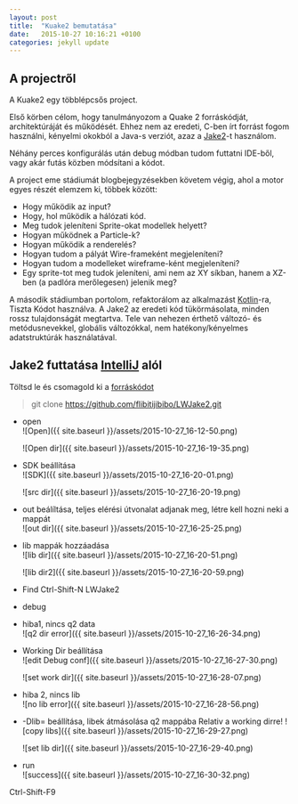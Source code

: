 ```yaml
---
layout: post
title:  "Kuake2 bemutatása"
date:   2015-10-27 10:16:21 +0100
categories: jekyll update
---
```


## A projectről
A Kuake2 egy többlépcsős project.

Első körben célom, hogy tanulmányozom a Quake 2 forráskódját, architektúráját és működését. Ehhez nem az eredeti,
C-ben írt forrást fogom használni, kényelmi okokból a Java-s verziót, azaz a [Jake2][jake2]-t használom.

Néhány perces konfigurálás után debug módban tudom futtatni IDE-ből, vagy akár futás közben módsítani a kódot.

A project eme stádiumát blogbejegyzésekben követem végig, ahol a motor egyes részét elemzem ki, többek között:

- Hogy működik az input?
- Hogy, hol működik a hálózati kód.
- Meg tudok jeleníteni Sprite-okat modellek helyett?
- Hogyan működnek a Particle-k?
- Hogyan működik a renderelés?
- Hogyan tudom a pályát Wire-frameként megjeleníteni?
- Hogyan tudom a modelleket wireframe-ként megjeleníteni?
- Egy sprite-tot meg tudok jeleníteni, ami nem az XY síkban, hanem a XZ-ben (a padlóra merőlegesen) jelenik meg?

A második stádiumban portolom, refaktorálom az alkalmazást [Kotlin][kotlin]-ra, Tiszta Kódot használva. A Jake2 az eredeti kód tükörmásolata, minden rossz tulajdonságát megtartva. Tele van nehezen érthető változó- és metódusnevekkel, globális változókkal, nem hatékony/kényelmes adatstruktúrák használatával.

## Jake2 futtatása [IntelliJ][intellij] alól
Töltsd le és csomagold ki a [forráskódot](https://github.com/flibitijibibo/LWJake2)

> git clone https://github.com/flibitijibibo/LWJake2.git

- open  
  ![Open]({{ site.baseurl }}/assets/2015-10-27_16-12-50.png)


  ![Open dir]({{ site.baseurl }}/assets/2015-10-27_16-19-35.png)

- SDK beállítása  
  ![SDK]({{ site.baseurl }}/assets/2015-10-27_16-20-01.png)


  ![src dir]({{ site.baseurl }}/assets/2015-10-27_16-20-19.png)

- out beálíltása, teljes elérési útvonalat adjanak meg, létre kell hozni neki a mappát  
  ![out dir]({{ site.baseurl }}/assets/2015-10-27_16-25-25.png)
- lib mappák hozzáadása  
  ![lib dir]({{ site.baseurl }}/assets/2015-10-27_16-20-51.png)  


  ![lib dir2]({{ site.baseurl }}/assets/2015-10-27_16-20-59.png)
- Find Ctrl-Shift-N LWJake2
- debug
- hiba1, nincs q2 data  
  ![q2 dir error]({{ site.baseurl }}/assets/2015-10-27_16-26-34.png)
- Working Dir beállítása  
  ![edit Debug conf]({{ site.baseurl }}/assets/2015-10-27_16-27-30.png)  


  ![set work dir]({{ site.baseurl }}/assets/2015-10-27_16-28-07.png)
- hiba 2, nincs lib  
  ![no lib error]({{ site.baseurl }}/assets/2015-10-27_16-28-56.png)
- -Dlib= beállítása, libek átmásolása q2 mappába
  Relativ a working dirre!
  ![copy libs]({{ site.baseurl }}/assets/2015-10-27_16-29-27.png)  

  ![set lib dir]({{ site.baseurl }}/assets/2015-10-27_16-29-40.png)
- run  
  ![success]({{ site.baseurl }}/assets/2015-10-27_16-30-32.png)

Ctrl-Shift-F9

  [kotlin]: https://kotlinlang.org/
  [jake2]: http://bytonic.de/html/jake2.html
  [intellij]: https://www.jetbrains.com/idea/

